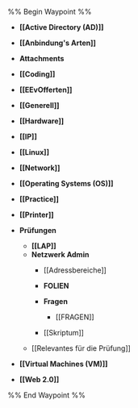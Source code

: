 %% Begin Waypoint %%
- **[[Active Directory (AD)]]**
- **[[Anbindung's Arten]]**
- **Attachments**

- **[[Coding]]**
- **[[EEvOfferten]]**
- **[[Generell]]**
- **[[Hardware]]**
- **[[IP]]**
- **[[Linux]]**
- **[[Network]]**
- **[[Operating Systems (OS)]]**
- **[[Practice]]**
- **[[Printer]]**
- **Prüfungen**
	- **[[LAP]]**
	- **Netzwerk Admin**
		- [[Adressbereiche]]
		- **FOLIEN**

		- **Fragen**
			- [[FRAGEN]]
		- [[Skriptum]]
	- [[Relevantes für die Prüfung]]
- **[[Virtual Machines (VM)]]**
- **[[Web 2.0]]**

%% End Waypoint %%